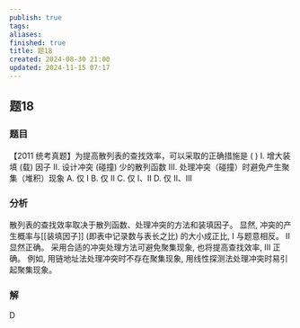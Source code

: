 ```yaml
---
publish: true
tags: 
aliases: 
finished: true
title: 题18
created: 2024-08-30 21:00
updated: 2024-11-15 07:17
---
```

## 题18
### 题目
【2011 统考真题】为提高散列表的查找效率，可以采取的正确措施是 ( )
I. 增大装填 (载) 因子
II. 设计冲突 (碰撞) 少的散列函数
III. 处理冲突（碰撞）时避免产生聚集（堆积）现象
A. 仅 I 
B. 仅 II 
C. 仅 I、II 
D. 仅 II、III
### 分析
散列表的查找效率取决于散列函数、处理冲突的方法和装填因子。
显然, 冲突的产生概率与[[装填因子]] (即表中记录数与表长之比) 的大小成正比, I 与题意相反。
II 显然正确。
采用合适的冲突处理方法可避免聚集现象, 也将提高查找效率, III 正确。
例如, 用链地址法处理冲突时不存在聚集现象, 用线性探测法处理冲突时易引起聚集现象。
### 解
D
